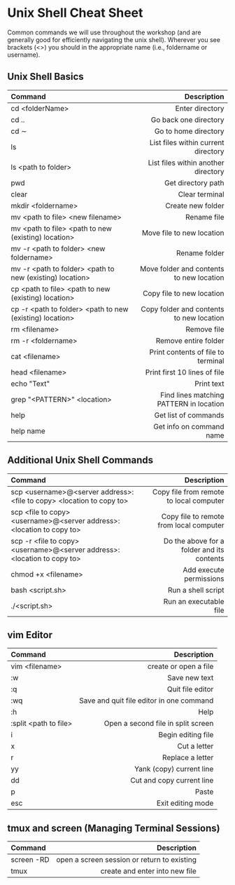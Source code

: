 # Unix Shell Cheat Sheet

Common commands we will use throughout the workshop (and are generally good for efficiently navigating the unix shell). Wherever you see brackets (\<\>) you should in the appropriate name (i.e., foldername or username).

## Unix Shell Basics

| Command | Description |
| :------ | ----------: | 
| cd \<folderName\> | Enter directory |
| cd .. | Go back one directory |
| cd ∼ | Go to home directory |
| ls | List files within current directory |
| ls \<path to folder\> | List files within another directory |
| pwd | Get directory path |
| clear | Clear terminal |
| mkdir \<foldername\> | Create new folder |
| mv \<path to file\> \<new filename\>| Rename file |
| mv \<path to file\> \<path to new (existing) location\> | Move file to new location |
| mv -r \<path to folder\> \<new foldername\>| Rename folder |
| mv -r \<path to folder\> \<path to new (existing) location\> | Move folder and contents to new location |
| cp \<path to file\> \<path to new (existing) location\> | Copy file to new location |
| cp -r \<path to folder\> \<path to new (existing) location\> | Copy folder and contents to new location |
| rm \<filename\> | Remove file |
| rm -r \<foldername\> | Remove entire folder |
| cat \<filename\> | Print contents of file to terminal |
| head \<filename\> | Print first 10 lines of file |
| echo "Text" | Print text |
| grep "\<PATTERN\>" \<location\> | Find lines matching PATTERN in location |
| help | Get list of commands |
| help name | Get info on command name |

## Additional Unix Shell Commands

| Command | Description | 
| :------ | ----------: | 
| scp \<username\>@\<server address\>:\<file to copy\> \<location to copy to\> | Copy file from remote to local computer |
| scp \<file to copy\> \<username\>@\<server address\>:\<location to copy to\> | Copy file to remote from local computer |
| scp -r \<file to copy\> \<username\>@\<server address\>:\<location to copy to\> | Do the above for a folder and its contents |
| chmod +x \<filename\> | Add execute permissions |
| bash \<script.sh\> | Run a shell script |
| ./\<script.sh\> | Run an executable file |

## vim Editor

| Command | Description |
| :------ | ----------: | 
| vim \<filename\> | create or open a file |
| :w | Save new text |
| :q | Quit file editor |
| :wq | Save and quit file editor in one command |
| :h | Help |
| :split \<path to file\> | Open a second file in split screen |
| i | Begin editing file |
| x | Cut a letter |
| r | Replace a letter |
| yy | Yank (copy) current line |
| dd | Cut and copy current line |
| p | Paste |
| esc | Exit editing mode |

## tmux and screen (Managing Terminal Sessions)

| Command | Description |
| :------ | ----------: | 
| screen -RD | open a screen session or return to existing |
| tmux | create and enter into new file |



